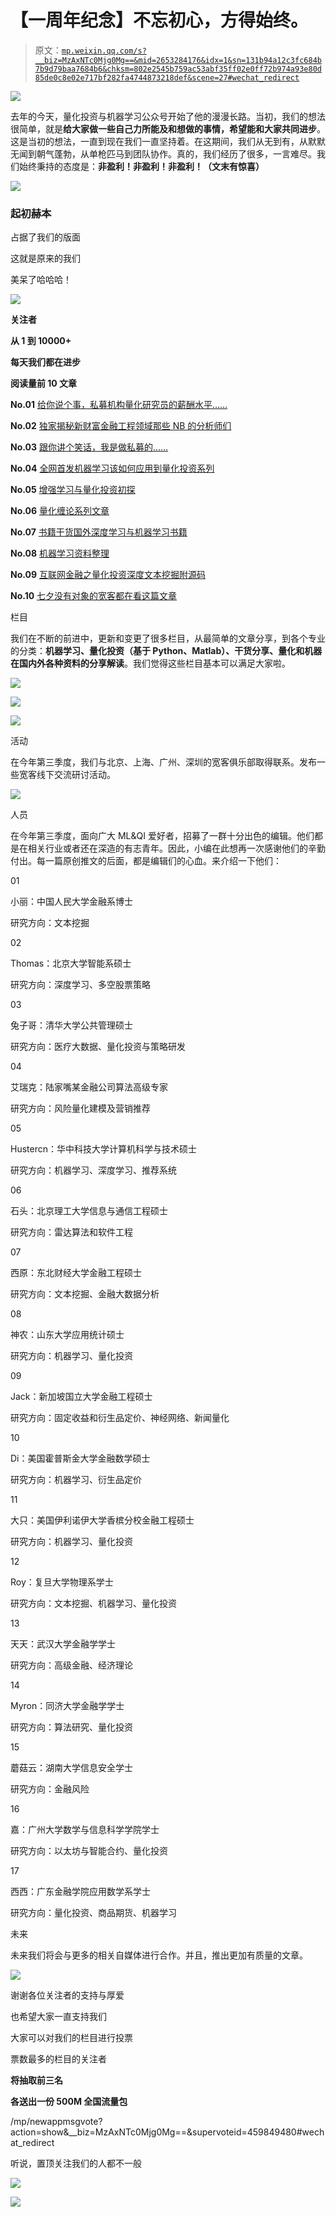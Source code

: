 # 【一周年纪念】不忘初心，方得始终。

> 原文：[`mp.weixin.qq.com/s?__biz=MzAxNTc0Mjg0Mg==&mid=2653284176&idx=1&sn=131b94a12c3fc684b7b9d79baa7684b6&chksm=802e2545b759ac53abf35ff02e0ff72b974a93e80d85de0c8e02e717bf282fa4744873218def&scene=27#wechat_redirect`](http://mp.weixin.qq.com/s?__biz=MzAxNTc0Mjg0Mg==&mid=2653284176&idx=1&sn=131b94a12c3fc684b7b9d79baa7684b6&chksm=802e2545b759ac53abf35ff02e0ff72b974a93e80d85de0c8e02e717bf282fa4744873218def&scene=27#wechat_redirect)

![](img/cb3bd660442e6bc134fbecf2477c43d1.png)

去年的今天，量化投资与机器学习公众号开始了他的漫漫长路。当初，我们的想法很简单，就是**给大家做一些自己力所能及和想做的事情，希望能和大家共同进步**。这是当初的想法，一直到现在我们一直坚持着。在这期间，我们从无到有，从默默无闻到朝气蓬勃，从单枪匹马到团队协作。真的，我们经历了很多，一言难尽。我们始终秉持的态度是：**非盈利！非盈利！非盈利！（文末有惊喜）**

![](img/e8c629e4029ea01237cf7004ece761ac.png)

### 起初赫本

占据了我们的版面

这就是原来的我们

美呆了哈哈哈！

![](img/29f5379912de0f377a9f1768611d9d07.png)

**关注者**

**从 1 到 10000+**

**每天我们都在进步**

**阅读量前 10 文章**

**No.01** [给你说个事，私募机构量化研究员的薪酬水平……](http://mp.weixin.qq.com/s?__biz=MzAxNTc0Mjg0Mg==&mid=2653284109&idx=1&sn=00908f6ab13f3cd3e5214706316ac84e&chksm=802e2518b759ac0e516e5cc6e9b5f62dd22853203ba8298f5f681139a9cc0a45c1cdfa9c421e&scene=21#wechat_redirect)

**No.02** [独家揭秘新财富金融工程领域那些 NB 的分析师们](http://mp.weixin.qq.com/s?__biz=MzAxNTc0Mjg0Mg==&mid=2653284026&idx=1&sn=ed8bb9ceca543eaa620c284ad4e374ce&chksm=802e24afb759adb99e6cee24f26e063fb7f43855349b8142d06b4c766fee16f1df5676a0dd74&scene=21#wechat_redirect)

**No.03** [跟你讲个笑话，我是做私募的……](http://mp.weixin.qq.com/s?__biz=MzAxNTc0Mjg0Mg==&mid=2653283777&idx=1&sn=252e295b1a788da1aaadf39c2ef959ee&scene=21#wechat_redirect)

**No.04** [全网首发机器学习该如何应用到量化投资系列](http://mp.weixin.qq.com/s?__biz=MzAxNTc0Mjg0Mg==&mid=2653283935&idx=1&sn=56e84e986f278403d8840387c615a2a7&chksm=802e244ab759ad5c43720a7960567d215970877250ca72534016bf53a021c73f83665068639d&scene=21#wechat_redirect)

**No.05**  [增强学习与量化投资初探](http://mp.weixin.qq.com/s?__biz=MzAxNTc0Mjg0Mg==&mid=2653283440&idx=1&sn=e5dc6e12f7b28b5ede13bd582b59b73c&scene=21#wechat_redirect)

**No.06**  [量化缠论系列文章](http://mp.weixin.qq.com/s?__biz=MzAxNTc0Mjg0Mg==&mid=2653283801&idx=1&sn=0a05bb0247535a118183be2b917c56b4&scene=21#wechat_redirect)

**No.07**  [书籍干货国外深度学习与机器学习书籍](http://mp.weixin.qq.com/s?__biz=MzAxNTc0Mjg0Mg==&mid=2653283143&idx=1&sn=2316c1a067239aa007196cc8cb2e6c5b&scene=21#wechat_redirect)

**No.08**  [机器学习资料整理](http://mp.weixin.qq.com/s?__biz=MzAxNTc0Mjg0Mg==&mid=2653282920&idx=1&sn=6faa96116c590c75d92569351f987e52&scene=21#wechat_redirect)

**No.09** [互联网金融之量化投资深度文本挖掘附源码](http://mp.weixin.qq.com/s?__biz=MzAxNTc0Mjg0Mg==&mid=2653282879&idx=1&sn=12a91c4b8317662fbae470541ebe4683&scene=21#wechat_redirect)

**No.10** [七夕没有对象的宽客都在看这篇文章](http://mp.weixin.qq.com/s?__biz=MzAxNTc0Mjg0Mg==&mid=2653283478&idx=1&sn=aa061849c61ee84eedda3ac9d0c74ec5&scene=21#wechat_redirect)

栏目

我们在不断的前进中，更新和变更了很多栏目，从最简单的文章分享，到各个专业的分类：**机器学习、量化投资（基于 Python、Matlab）、干货分享、量化和机器在国内外各种资料的分享解读**。我们觉得这些栏目基本可以满足大家啦。

![](img/7b055c5c1b3f7f9881f3238db0bcf15e.png)

![](img/9364425e124d2424ad2307fec3e817f4.png)

![](img/73685fc5fa79a6542b24dcd08efe152d.png)

活动

在今年第三季度，我们与北京、上海、广州、深圳的宽客俱乐部取得联系。发布一些宽客线下交流研讨活动。

![](img/e093a2c0acc4cb22a1c2b6ebd81d2b18.png) 

人员

在今年第三季度，面向广大 ML&QI 爱好者，招募了一群十分出色的编辑。他们都是在相关行业或者还在深造的有志青年。因此，小编在此想再一次感谢他们的辛勤付出。每一篇原创推文的后面，都是编辑们的心血。来介绍一下他们：

01

小丽：中国人民大学金融系博士

研究方向：文本挖掘

02

Thomas：北京大学智能系硕士

研究方向：深度学习、多空股票策略

03

兔子哥：清华大学公共管理硕士

研究方向：医疗大数据、量化投资与策略研发

04

艾瑞克：陆家嘴某金融公司算法高级专家

研究方向：风险量化建模及营销推荐

05

Hustercn：华中科技大学计算机科学与技术硕士

研究方向：机器学习、深度学习、推荐系统

06

石头：北京理工大学信息与通信工程硕士

研究方向：雷达算法和软件工程

07

西原：东北财经大学金融工程硕士

研究方向：文本挖掘、金融大数据分析

08

神农：山东大学应用统计硕士

研究方向：机器学习、量化投资

09

Jack：新加坡国立大学金融工程硕士

研究方向：固定收益和衍生品定价、神经网络、新闻量化

10

Di：美国霍普斯金大学金融数学硕士

研究方向：机器学习、衍生品定价

11

大只：美国伊利诺伊大学香槟分校金融工程硕士

研究方向：机器学习、量化投资

12

Roy：复旦大学物理系学士

研究方向：文本挖掘、机器学习、量化投资

13

天天：武汉大学金融学学士

研究方向：高级金融、经济理论

14

Myron：同济大学金融学学士

研究方向：算法研究、量化投资

15

蘑菇云：湖南大学信息安全学士

研究方向：金融风险

16

嘉：广州大学数学与信息科学学院学士

研究方向：以太坊与智能合约、量化投资

17

西西：广东金融学院应用数学系学士

研究方向：量化投资、商品期货、机器学习

未来

未来我们将会与更多的相关自媒体进行合作。并且，推出更加有质量的文章。

![](img/77759bbad921aa726ba2dbbeac90f1a1.png) 

谢谢各位关注者的支持与厚爱

也希望大家一直支持我们

大家可以对我们的栏目进行投票

票数最多的栏目的关注者

**将抽取前三名**

**各送出一份 500M 全国流量包**

 /mp/newappmsgvote?action=show&__biz=MzAxNTc0Mjg0Mg==&supervoteid=459849480#wechat_redirect 

听说，置顶关注我们的人都不一般

![](img/74c285b465d1c5684165b6d5f0ebcd06.png)

**![](img/1430c9334ab485eff7fd2308f2356a49.png)**